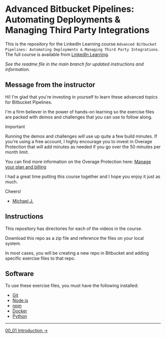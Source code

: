 # Advanced Bitbucket Pipelines: Automating Deployments & Managing Third Party Integrations

This is the repository for the LinkedIn Learning course `Advanced Bitbucket Pipelines: Automating Deployments & Managing Third Party Integrations`. The full course is available from [LinkedIn Learning][lil-course-url].

_See the readme file in the main branch for updated instructions and information._

## Message from the instructor

Hi! I'm glad that you're investing in yourself to learn these advanced topics for Bitbucket Pipelines.

I'm a firm believer in the power of hands-on learning so the exercise files are packed with demos and challenges that you can use to follow along.

> [!IMPORTANT]
> Running the demos and challenges _will_ use up quite a few build minutes. If you're using a free account, I highly encourage you to invest in Overage Protection that will add minutes as needed if you go over the 50 minutes per month limit.
>
> You can find more information on the Overage Protection here: [Manage your plan and billing](https://support.atlassian.com/bitbucket-cloud/docs/manage-your-plan-and-billing/)

I had a great time putting this course together and I hope you enjoy it just as much.

Cheers!

- [Michael J.](https://www.linkedin.com/in/michaelpjenkins/)

## Instructions

This repository has directories for each of the videos in the course.

Download this repo as a zip file and reference the files on your local system.

In most cases, you will be creating a new repo in Bitbucket and adding specific exercise files to that repo.

## Software

To use these exercise files, you must have the following installed:

   - [Git](https://git-scm.com/)
   - [Node.js](https://nodejs.org/)
   - [npm](https://www.npmjs.com/)
   - [Docker](https://www.docker.com/)
   - [Python](https://www.python.org/)

[0]: # (Replace these placeholder URLs with actual course URLs)

[lil-course-url]: https://www.linkedin.com/learning/
[lil-thumbnail-url]: http://

<!-- FooterStart -->
---
[00_01 Introduction →](ch0_intro/00_01_introduction/README.md)
<!-- FooterEnd -->
